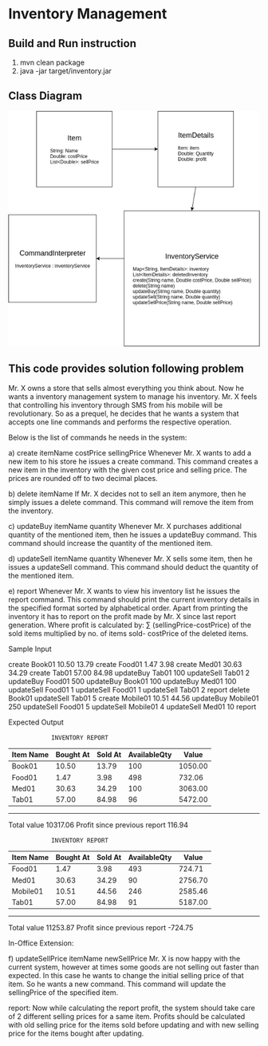 
# Inventory Management 
## Build and Run instruction
1) mvn clean package
2) java -jar target/inventory.jar 

## Class Diagram
![Class Diagram](https://github.com/kiranjugdar/inventory/blob/master/ClassDiagram.png)


## This code provides solution following problem

Mr. X owns a store that sells almost everything you think about. Now he wants a inventory management system to manage his inventory. Mr. X feels that controlling his inventory through SMS from his mobile will be revolutionary. So as a prequel, he decides that he wants a system that accepts one line commands and performs the respective operation.

Below is the list of commands he needs in the system:
 
a) create itemName costPrice sellingPrice
       	Whenever Mr. X wants to add a new item to his store he issues a create command. This command creates a new item in the inventory with the given cost price and selling price. The prices are rounded off to two decimal places.
 
b) delete itemName
      	If Mr. X decides not to sell an item anymore, then he simply issues a delete command. This command will remove the item from the inventory.
 
c) updateBuy itemName quantity
      	Whenever Mr. X purchases additional quantity of the mentioned item, then he issues a updateBuy command. This command should increase the quantity of the mentioned item.
 
d) updateSell itemName quantity
      	Whenever Mr. X sells some item, then he issues a updateSell command. This command should deduct the quantity of the mentioned item.
 
e) report
      	Whenever Mr. X wants to view his inventory list he issues the report command. This command should print the current inventory details in the specified format sorted by alphabetical order. Apart from printing the inventory it has to report on the profit made by Mr. X since last report generation.
Where profit is calculated by:  ∑ (sellingPrice-costPrice) of the sold items multiplied by no. of items sold- costPrice of the deleted items.

Sample Input

create Book01 10.50 13.79
create Food01 1.47 3.98
create Med01 30.63 34.29
create Tab01 57.00 84.98
updateBuy Tab01 100
updateSell Tab01 2
updateBuy Food01 500
updateBuy Book01 100
updateBuy Med01 100
updateSell Food01 1
updateSell Food01 1
updateSell Tab01 2
report
delete Book01
updateSell Tab01 5
create Mobile01 10.51 44.56
updateBuy Mobile01 250
updateSell Food01 5
updateSell Mobile01 4
updateSell Med01 10
report

Expected Output

              	INVENTORY REPORT
|Item Name 	|Bought At    	|Sold At       	|AvailableQty    	|Value
|--------- 	|---------    	|-------       	|-----------     	|-------
|Book01    	|10.50          	|13.79               	|100    	|1050.00
|Food01     	|1.47           	|3.98               	|498     	|732.06
|Med01     	|30.63          	|34.29               	|100    	|3063.00
|Tab01     	|57.00          	|84.98                	|96    	|5472.00
---------------------------------------------------------------------------
Total value                                                     	10317.06
Profit since previous report                                      	116.94

 
              	INVENTORY REPORT
|Item Name 	|Bought At    	|Sold At  	|AvailableQty    	|Value
|--------- 	|---------    	|-------  	|-----------     	|-------
|Food01          	|1.47      	|3.98       	|493           	|724.71
|Med01          |30.63     	|34.29        	|90          	|2756.70
|Mobile01       	|10.51     	|44.56       	|246          	|2585.46
|Tab01          	|57.00     	|84.98        	|91          	|5187.00
---------------------------------------------------------------------------
Total value                                                   	11253.87
Profit since previous report                                   	-724.75

In-Office Extension:
 
f) updateSellPrice itemName newSellPrice
      	Mr. X is now happy with the current system, however at times some goods are not selling out faster than expected. In this case he wants to change the initial selling price of that item. So he wants a new command. This command will update the sellingPrice of the specified item.
 
report:
      	Now while calculating the report profit, the system should take care of 2 different selling prices for a same item. Profits should be calculated with old selling price for the items sold before updating and with new selling price for the items bought after updating.

